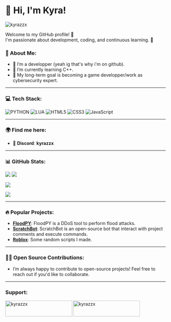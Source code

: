 # 👋 Hi, I'm Kyra!
<p align="left"> <img src="https://komarev.com/ghpvc/?username=kyrazzx&label=Profile%20views&color=0e75b6&style=flat" alt="kyrazzx" /> </p>

Welcome to my GitHub profile! 🎉  
I'm passionate about development, coding, and continuous learning. 🚀

### 🌱 About Me:
- 🔭 I’m a developper (yeah ig that's why i'm on github).
- 🌱 I’m currently learning C++.
- 🧩 My long-term goal is becoming a game developper/work as cybersecurity expert.

---

### 💻 Tech Stack:
![PYTHON](https://img.shields.io/badge/python-%23E34F26.svg?style=for-the-badge&logo=python&logoColor=white)  ![LUA](https://img.shields.io/badge/lua-%231572B6.svg?style=for-the-badge&logo=lua&logoColor=white) ![HTML5](https://img.shields.io/badge/html5-%23E34F26.svg?style=for-the-badge&logo=html5&logoColor=white) ![CSS3](https://img.shields.io/badge/css3-%231572B6.svg?style=for-the-badge&logo=css3&logoColor=white) ![JavaScript](https://img.shields.io/badge/javascript-%23323330.svg?style=for-the-badge&logo=javascript&logoColor=%23F7DF1E)

---

### 🌍 Find me here:
- 🔗 **Discord**: **kyrazzx**

---

### 📊 GitHub Stats:

<img src = "https://github-readme-stats.vercel.app/api?username=kyrazzx&&show_icons=true8&theme=midnight-purple">
<img src = "https://github-readme-stats.vercel.app/api/top-langs/?username=kyrazzx&langs_count=8&theme=midnight-purple">

![](https://github-profile-summary-cards.vercel.app/api/cards/profile-details?username=kyrazzx&theme=midnight_purple)

![](https://github-profile-trophy.vercel.app/?username=kyrazzx&theme=tokyonight)

---

### 🔥 Popular Projects:

- [**FloodPY**](https://github.com/kyrazzx/floodpy): FloodPY is a DDoS tool to perform flood attacks.
- [**ScratchBot**](https://github.com/kyrazzx/ScratchBot): ScratchBot is an open-source bot that interact with project comments and execute commands. 
- [**Roblox**](https://github.com/kyrazzx/roblox): Some random scripts I made.

---

### 🧑‍💻 Open Source Contributions:

- I’m always happy to contribute to open-source projects! Feel free to reach out if you'd like to collaborate.

---

<h3 align="left">Support:</h3>
<p><a href="https://www.buymeacoffee.com/kyrazzx"> <img align="left" src="https://cdn.buymeacoffee.com/buttons/v2/default-yellow.png" height="50" width="210" alt="kyrazzx" /></a><a href="https://ko-fi.com/kyrazzx"> <img align="left" src="https://cdn.ko-fi.com/cdn/kofi3.png?v=3" height="50" width="210" alt="kyrazzx" /></a></p><br><br>
